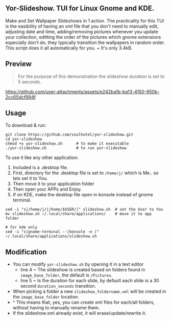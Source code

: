 ## Yor-Slideshow. TUI for Linux Gnome and KDE.

Make and Set Wallpaper Slideshows in 1 action. The practicality for this TUI is the easibility of having an xml file that you don't need to manually edit, adjusting date and time, adding/removing pictures whenever you update your collection, editting the order of the pictures which gnome extensions especially don't do, they typically transition the wallpapers in random order. This script does it all automatically for you. + It's only 3.4kB.

## Preview
> For the purpose of this demonstration the slideshow duration is set to 5 seconds.

https://github.com/user-attachments/assets/e242ba1b-ba13-4150-950b-2cc65dcf994f

## Usage

To download & run:
```
git clone https://github.com/soulhotel/yor-slideshow.git
cd yor-slideshow
chmod +x yor-slideshow.sh      # to make it executable
./yor-slideshow.sh             # to run yor-slideshow
```
To use it like any other application:
1. Included is a .desktop file.
2. First, directory for the .desktop file is set to `/home/j/` which is Me.. so lets set it to You.
3. Then move it to your application folder
4. Then open your APPs and Enjoy.
5. If on KDE, make the desktop file open in konsole instead of gnome terminal.
```
sed -i "s|/home/j/|/home/$USER/|" slideshow.sh  # set the User to You
mv slideshow.sh ~/.local/share/applications/    # move it to app folder

# for kde only
sed -i "s|gnome-terminal --|konsole -e |" ~/.local/share/applications/slideshow.sh
```


## Modification
- You can modify `yor-slideshow.sh` by opening it in a text editor
    - line 4 ~ The slideshow is created based on folders found in `image_base_folder`, the default is `/Pictures`.
    - line 5 ~ Is the duration for each slide, by default each slide is a 30 second `duration_seconds` transition.
- When picking a folder a new `slideshow_foldername.xml` will be created in the `image_base_folder` location.
- ^ This means that, yes, you can create xml files for each/all folders, without having to manually rename them.
- If the slideshow.xml already exist, it will erase/update/rewrite it.
